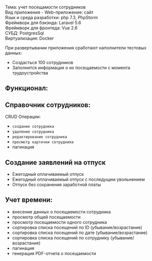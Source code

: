 Тема: учет посещамости сотрудников <br>
Вид приложения - Web-приложение: сайт <br>
Язык и среда разработки: php 7.3, PhpStorm <br>
Фреймворк для бэкэнда: Laravel 5.6 <br>
Фреймворк для фронтеда: Vue 2.6 <br>
СУБД: PostgresSql <br>
Виртуализация: Docker <br>

При развертывании приложения сработают наполнители тестовых данных:
* Создасться 100 сотрудников
* Заполнится информация о их посещаемости c момента трудоустройства

Функционал:
----

Справочник сотрудников:
--

CRUD Операции:

* `создание сотрудника`
* `удаление сотрудника`
* `редактирование сотрудника`
* `просмотр карточки сотрудника`
* пагинация

Создание заявлений на отпуск
--
* Ежегодный оплачиваемый отпуск
* Ежегодный оплачиваемый отпуск с последущим увольнением
* Отпуск без сохранения заработной платы

Учет времени:
--
* внесение данных о посещаемости сотрудника
* просмотр общей посещаемости
* просмотр посещаемости одного сотрудника
* сортировка списка посещений по ID (убывание/возрастание)
* сортировка списка посещений по дате (убывание/возрастание)
* сортировка списка посещений по сотруднику (убывание/возрастание)
* пагинация
* генерация PDF-отчета о посещаемости
